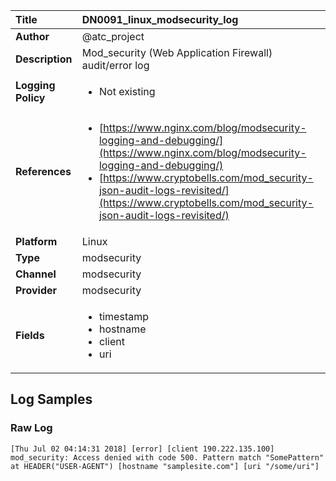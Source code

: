 | Title              | DN0091_linux_modsecurity_log       |
|:-------------------|:------------------|
| **Author**         | @atc_project        |
| **Description**    | Mod_security (Web Application Firewall) audit/error log |
| **Logging Policy** | <ul><li> Not existing </li></ul> |
| **References**     | <ul><li>[https://www.nginx.com/blog/modsecurity-logging-and-debugging/](https://www.nginx.com/blog/modsecurity-logging-and-debugging/)</li><li>[https://www.cryptobells.com/mod_security-json-audit-logs-revisited/](https://www.cryptobells.com/mod_security-json-audit-logs-revisited/)</li></ul> |
| **Platform**       | Linux    |
| **Type**           | modsecurity        |
| **Channel**        | modsecurity     |
| **Provider**       | modsecurity    |
| **Fields**         | <ul><li>timestamp</li><li>hostname</li><li>client</li><li>uri</li></ul> |


## Log Samples

### Raw Log

```
[Thu Jul 02 04:14:31 2018] [error] [client 190.222.135.100] mod_security: Access denied with code 500. Pattern match "SomePattern" at HEADER("USER-AGENT") [hostname "samplesite.com"] [uri "/some/uri"]

```




